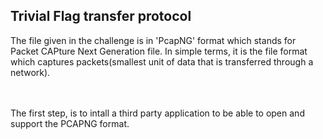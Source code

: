 ## Trivial Flag transfer protocol

The file given in the challenge is in 'PcapNG' format which stands for Packet CAPture Next Generation file. In simple terms, it is the file format which captures packets(smallest unit of data that is transferred through a network).

<br/>
<br/>
 The first step, is to intall a third party application to be able to open and support the PCAPNG format. 
 
